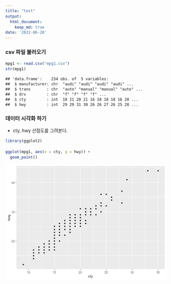 ```yaml
---
title: "test"
output: 
  html_document:
    keep_md: true
date: '2022-06-20'
---
```




### csv 파일 불러오기


```r
mpg1 <- read.csv("mpg1.csv")
str(mpg1)
```

```
## 'data.frame':	234 obs. of  5 variables:
##  $ manufacturer: chr  "audi" "audi" "audi" "audi" ...
##  $ trans       : chr  "auto" "manual" "manual" "auto" ...
##  $ drv         : chr  "f" "f" "f" "f" ...
##  $ cty         : int  18 21 20 21 16 18 18 18 16 20 ...
##  $ hwy         : int  29 29 31 30 26 26 27 26 25 28 ...
```

### 데이터 시각화 하기
- cty, hwy 산점도를 그려본다.

```r
library(ggplot2)

ggplot(mpg1, aes(x = cty, y = hwy)) +
  geom_point()
```

![](test_files/figure-html/unnamed-chunk-2-1.png)<!-- -->


